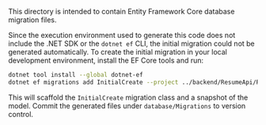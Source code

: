 This directory is intended to contain Entity Framework Core database migration files.

Since the execution environment used to generate this code does not include
the .NET SDK or the `dotnet ef` CLI, the initial migration could not be
generated automatically. To create the initial migration in your local
development environment, install the EF Core tools and run:

```bash
dotnet tool install --global dotnet-ef
dotnet ef migrations add InitialCreate --project ../backend/ResumeApi/ResumeApi.csproj --startup-project ../backend/ResumeApi/ResumeApi.csproj --output-dir ../database/Migrations
```

This will scaffold the `InitialCreate` migration class and a snapshot of the
model. Commit the generated files under `database/Migrations` to version
control.